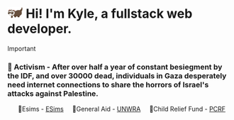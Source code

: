 <h1>
<img src="./ferret.gif" height="25">Hi! I'm Kyle, a fullstack web developer.</h1>

> [!IMPORTANT] 
> <l1><h3><b>💮 Activism</b> - After over half a year of constant besiegment by the IDF, and over <span id="toll" color="red">30000</span> dead, individuals in Gaza desperately need internet connections to share the horrors of Israel's attacks against Palestine.</h3  ></l1>
<ul>
    🍉Esims - <a href="https://gazaesims.com/">ESims</a> &nbsp;&nbsp;&nbsp;
    🍉General Aid - <a href="https://www.unrwa.org/">UNWRA</a> &nbsp;&nbsp;&nbsp;
    🍉Child Relief Fund - <a href="https://www.pcrf.net/">PCRF</a>
</ul>